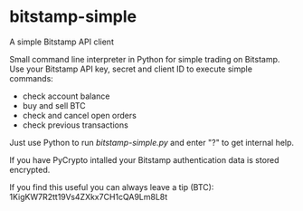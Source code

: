 bitstamp-simple
===============

A simple Bitstamp API client

Small command line interpreter in Python for simple trading on Bitstamp.  
Use your Bitstamp API key, secret and client ID to execute simple commands:
- check account balance
- buy and sell BTC
- check and cancel open orders
- check previous transactions

Just use Python to run *bitstamp-simple.py* and enter "?" to get internal help.

If you have PyCrypto intalled your Bitstamp authentication data is stored encrypted.

If you find this useful you can always leave a tip (BTC):  
1KigKW7R2tt19Vs4ZXkx7CH1cQA9Lm8L8t

